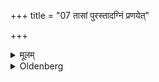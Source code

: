 +++
title = "07 तासां पुरस्तादग्निं प्रणयेत्"

+++

<details><summary>मूलम्</summary>

तासां पुरस्तादग्निं प्रणयेत् ७
</details>

<details><summary>Oldenberg</summary>

7. He should carry the fire to the east of them.
</details>
